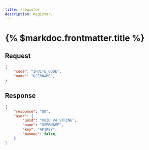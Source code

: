 ```yaml
---
title: /register
description: Register.
---
```


# {% $markdoc.frontmatter.title %}

## Request
```json
{
    "code": "INVITE_CODE",
    "name": "USERNAME",
}
```

## Response
```json
{
    "response": "OK",
    "user": {
        "uuid": "UUID_V4_STRING",
        "name": "USERNAME",
        "key": "APIKEY",
        "banned": false,
    }
}
```
